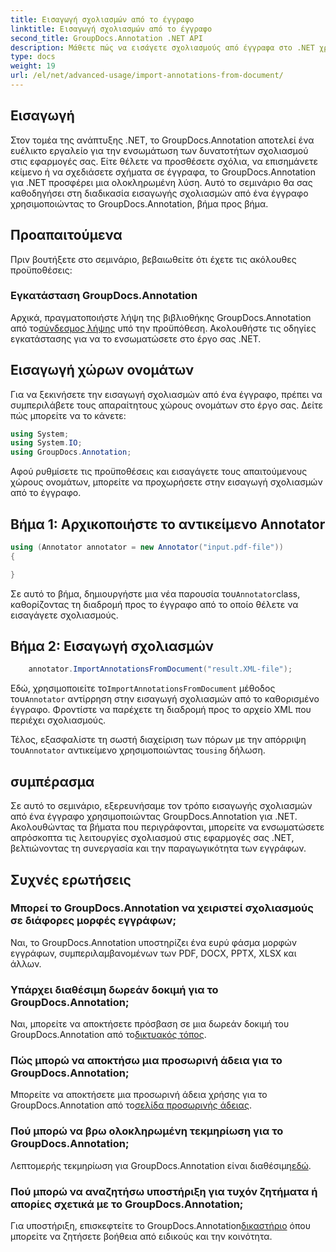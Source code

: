 ```yaml
---
title: Εισαγωγή σχολιασμών από το έγγραφο
linktitle: Εισαγωγή σχολιασμών από το έγγραφο
second_title: GroupDocs.Annotation .NET API
description: Μάθετε πώς να εισάγετε σχολιασμούς από έγγραφα στο .NET χρησιμοποιώντας το GroupDocs.Annotation. Ακολουθήστε το βήμα προς βήμα σεμινάριο μας για απρόσκοπτη ενσωμάτωση.
type: docs
weight: 19
url: /el/net/advanced-usage/import-annotations-from-document/
---
```

## Εισαγωγή
Στον τομέα της ανάπτυξης .NET, το GroupDocs.Annotation αποτελεί ένα ευέλικτο εργαλείο για την ενσωμάτωση των δυνατοτήτων σχολιασμού στις εφαρμογές σας. Είτε θέλετε να προσθέσετε σχόλια, να επισημάνετε κείμενο ή να σχεδιάσετε σχήματα σε έγγραφα, το GroupDocs.Annotation για .NET προσφέρει μια ολοκληρωμένη λύση. Αυτό το σεμινάριο θα σας καθοδηγήσει στη διαδικασία εισαγωγής σχολιασμών από ένα έγγραφο χρησιμοποιώντας το GroupDocs.Annotation, βήμα προς βήμα.
## Προαπαιτούμενα
Πριν βουτήξετε στο σεμινάριο, βεβαιωθείτε ότι έχετε τις ακόλουθες προϋποθέσεις:
### Εγκατάσταση GroupDocs.Annotation
 Αρχικά, πραγματοποιήστε λήψη της βιβλιοθήκης GroupDocs.Annotation από το[σύνδεσμος λήψης](https://releases.groupdocs.com/annotation/net/) υπό την προϋπόθεση. Ακολουθήστε τις οδηγίες εγκατάστασης για να το ενσωματώσετε στο έργο σας .NET.

## Εισαγωγή χώρων ονομάτων
Για να ξεκινήσετε την εισαγωγή σχολιασμών από ένα έγγραφο, πρέπει να συμπεριλάβετε τους απαραίτητους χώρους ονομάτων στο έργο σας. Δείτε πώς μπορείτε να το κάνετε:

```csharp
using System;
using System.IO;
using GroupDocs.Annotation;
```

Αφού ρυθμίσετε τις προϋποθέσεις και εισαγάγετε τους απαιτούμενους χώρους ονομάτων, μπορείτε να προχωρήσετε στην εισαγωγή σχολιασμών από το έγγραφο.
## Βήμα 1: Αρχικοποιήστε το αντικείμενο Annotator
```csharp
using (Annotator annotator = new Annotator("input.pdf-file"))
{

}
```
 Σε αυτό το βήμα, δημιουργήστε μια νέα παρουσία του`Annotator`class, καθορίζοντας τη διαδρομή προς το έγγραφο από το οποίο θέλετε να εισαγάγετε σχολιασμούς.
## Βήμα 2: Εισαγωγή σχολιασμών
```csharp
	annotator.ImportAnnotationsFromDocument("result.XML-file");
```
 Εδώ, χρησιμοποιείτε το`ImportAnnotationsFromDocument` μέθοδος του`Annotator` αντίρρηση στην εισαγωγή σχολιασμών από το καθορισμένο έγγραφο. Φροντίστε να παρέχετε τη διαδρομή προς το αρχείο XML που περιέχει σχολιασμούς.

 Τέλος, εξασφαλίστε τη σωστή διαχείριση των πόρων με την απόρριψη του`Annotator` αντικείμενο χρησιμοποιώντας το`using` δήλωση.

## συμπέρασμα
Σε αυτό το σεμινάριο, εξερευνήσαμε τον τρόπο εισαγωγής σχολιασμών από ένα έγγραφο χρησιμοποιώντας GroupDocs.Annotation για .NET. Ακολουθώντας τα βήματα που περιγράφονται, μπορείτε να ενσωματώσετε απρόσκοπτα τις λειτουργίες σχολιασμού στις εφαρμογές σας .NET, βελτιώνοντας τη συνεργασία και την παραγωγικότητα των εγγράφων.
## Συχνές ερωτήσεις
### Μπορεί το GroupDocs.Annotation να χειριστεί σχολιασμούς σε διάφορες μορφές εγγράφων;
Ναι, το GroupDocs.Annotation υποστηρίζει ένα ευρύ φάσμα μορφών εγγράφων, συμπεριλαμβανομένων των PDF, DOCX, PPTX, XLSX και άλλων.
### Υπάρχει διαθέσιμη δωρεάν δοκιμή για το GroupDocs.Annotation;
 Ναι, μπορείτε να αποκτήσετε πρόσβαση σε μια δωρεάν δοκιμή του GroupDocs.Annotation από το[δικτυακός τόπος](https://releases.groupdocs.com/).
### Πώς μπορώ να αποκτήσω μια προσωρινή άδεια για το GroupDocs.Annotation;
 Μπορείτε να αποκτήσετε μια προσωρινή άδεια χρήσης για το GroupDocs.Annotation από το[σελίδα προσωρινής άδειας](https://purchase.groupdocs.com/temporary-license/).
### Πού μπορώ να βρω ολοκληρωμένη τεκμηρίωση για το GroupDocs.Annotation;
 Λεπτομερής τεκμηρίωση για GroupDocs.Annotation είναι διαθέσιμη[εδώ](https://reference.groupdocs.com/annotation/net/).
### Πού μπορώ να αναζητήσω υποστήριξη για τυχόν ζητήματα ή απορίες σχετικά με το GroupDocs.Annotation;
 Για υποστήριξη, επισκεφτείτε το GroupDocs.Annotation[δικαστήριο](https://forum.groupdocs.com/c/annotation/10) όπου μπορείτε να ζητήσετε βοήθεια από ειδικούς και την κοινότητα.